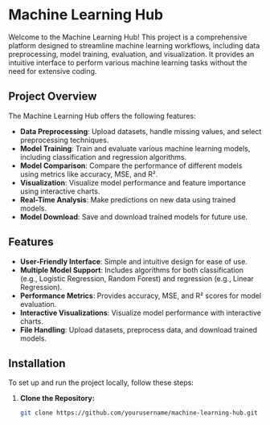# Machine Learning Hub

Welcome to the Machine Learning Hub! This project is a comprehensive platform designed to streamline machine learning workflows, including data preprocessing, model training, evaluation, and visualization. It provides an intuitive interface to perform various machine learning tasks without the need for extensive coding.

## Project Overview

The Machine Learning Hub offers the following features:
- **Data Preprocessing**: Upload datasets, handle missing values, and select preprocessing techniques.
- **Model Training**: Train and evaluate various machine learning models, including classification and regression algorithms.
- **Model Comparison**: Compare the performance of different models using metrics like accuracy, MSE, and R².
- **Visualization**: Visualize model performance and feature importance using interactive charts.
- **Real-Time Analysis**: Make predictions on new data using trained models.
- **Model Download**: Save and download trained models for future use.

## Features

- **User-Friendly Interface**: Simple and intuitive design for ease of use.
- **Multiple Model Support**: Includes algorithms for both classification (e.g., Logistic Regression, Random Forest) and regression (e.g., Linear Regression).
- **Performance Metrics**: Provides accuracy, MSE, and R² scores for model evaluation.
- **Interactive Visualizations**: Visualize model performance with interactive charts.
- **File Handling**: Upload datasets, preprocess data, and download trained models.

## Installation

To set up and run the project locally, follow these steps:

1. **Clone the Repository:**
   ```bash
   git clone https://github.com/yourusername/machine-learning-hub.git
